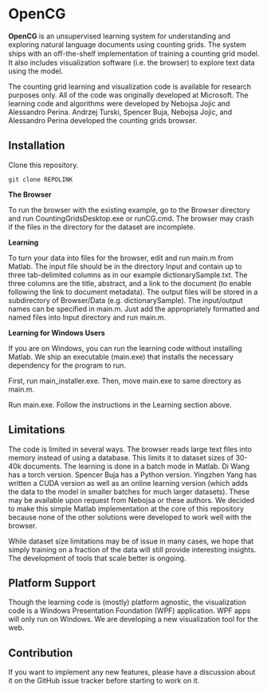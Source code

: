 OpenCG
==================================
**OpenCG** is an unsupervised learning system for understanding and exploring natural language documents using counting grids. The system ships with an oﬀ-the-shelf implementation of training a counting grid model. It also includes visualization software (i.e. the browser) to explore text data using the model.

The counting grid learning and visualization code is available for research purposes only. All of the code was originally developed at Microsoft. The learning code and algorithms were developed by Nebojsa Jojic and Alessandro Perina. Andrzej Turski, Spencer Buja, Nebojsa Jojic, and Alessandro Perina developed the counting grids browser.

Installation
--------

Clone this repository.
```
git clone REPOLINK
```

**The Browser**

To run the browser with the existing example, go to the Browser directory and run CountingGridsDesktop.exe or runCG.cmd. The browser may crash if the files in the directory for the dataset are incomplete.

**Learning**

To turn your data into files for the browser, edit and run main.m from Matlab. The input file should be in the directory Input and contain up to three tab-delimited columns as in our example dictionarySample.txt. The three columns are the title, abstract, and a link to the document (to enable following the link to document metadata). The output files will be stored in a subdirectory of Browser/Data (e.g. dictionarySample). The input/output names can be specified in main.m. Just add the appropriately formatted and named files into Input directory and run main.m.

**Learning for Windows Users**

If you are on Windows, you can run the learning code without installing Matlab. We ship an executable (main.exe) that installs the necessary dependency for the program to run.

First, run main_installer.exe. Then, move main.exe to same directory as main.m. 

Run main.exe. Follow the instructions in the Learning section above.


Limitations
--------
The code is limited in several ways. The browser reads large text files into memory instead of using a database. This limits it to dataset sizes of 30-40k documents. The learning is done in a batch mode in Matlab. Di Wang has a torch version. Spencer Buja has a Python version. Yingzhen Yang has written a CUDA version as well as an online learning version (which adds the data to the model in smaller batches for much larger datasets). These may be available upon request from Nebojsa or these authors. We decided to make this simple Matlab implementation at the core of this repository because none of the other solutions were developed to work well with the browser.

While dataset size limitations may be of issue in many cases, we hope that simply training on a fraction of the data will still provide interesting insights. The development of tools that scale better is ongoing.

Platform Support
--------
Though the learning code is (mostly) platform agnostic, the visualization code is a Windows Presentation Foundation (WPF) application. WPF apps will only run on Windows. We are developing a new visualization tool for the web.


Contribution
--------
If you want to implement any new features, please have a discussion about it on the GitHub issue tracker before starting to work on it.
